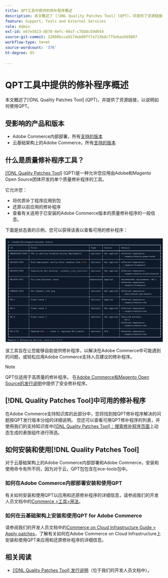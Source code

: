 ```yaml
---
title: QPT工具中提供的修补程序概述
description: 本文概述了 [!DNL Quality Patches Tool] (QPT)，并提供了资源链接，以说明如何使用QPT。
feature: Support, Tools and External Services
role: Admin
exl-id: e67e5823-d878-4efc-90af-c7bb8c59d654
source-git-commit: 32800bcca9174eb09ff7a723bdc775ebaa569807
workflow-type: tm+mt
source-wordcount: '376'
ht-degree: 0%

---
```


# QPT工具中提供的修补程序概述

本文概述了[!DNL Quality Patches Tool] (QPT)，并提供了资源链接，以说明如何使用QPT。

## 受影响的产品和版本

* Adobe Commerce内部部署，所有[支持的版本](https://www.adobe.com/content/dam/cc/en/legal/terms/enterprise/pdfs/Adobe-Commerce-Software-Lifecycle-Policy.pdf)
* 云基础架构上的Adobe Commerce，所有[支持的版本](https://www.adobe.com/content/dam/cc/en/legal/terms/enterprise/pdfs/Adobe-Commerce-Software-Lifecycle-Policy.pdf)

## 什么是质量修补程序工具？

[[!DNL Quality Patches Tool]](https://github.com/magento/quality-patches) (QPT)是一种允许您应用由Adobe和Magento Open Source团体开发的单个质量修补程序的工具。

它允许您：

* 将优质补丁程序应用到包
* 还原以前应用的修补程序
* 查看有关适用于已安装的Adobe Commerce版本的质量修补程序的一般信息。

下面是状态表的示例，您可以获得该表以查看可用的修补程序：

![Magento修补程序列表](/help/assets/tools/status_table.png)

该工具旨在让您能够自助提供修补程序，以解决在Adobe Commerce中可能遇到的问题，或轻松应用Adobe Commerce支持人员建议的修补程序。

>[!NOTE]
>
>QPT仅适用于高质量的修补程序。 在[Adobe Commerce和Magento Open Source的发行说明](https://experienceleague.adobe.com/docs/commerce-operations/release/notes/overview.html)中提供了安全修补程序。

## [!DNL Quality Patches Tool]中可用的修补程序

在Adobe Commerce支持知识库的此部分中，您将找到按QPT修补程序解决的问题按QPT发行版本分组的详细说明。
您还可以查看可用QPT修补程序的列表，并使用我们的支持知识库中[[!DNL Quality Patches Tool]：搜索修补程序页面](https://experienceleague.adobe.com/tools/commerce-quality-patches/index.html)上动态生成的表按组件进行筛选。

## 如何安装和使用[!DNL Quality Patches Tool]

对于云基础架构上的Adobe Commerce内部部署和Adobe Commerce，安装和使用命令有所不同，因为对于云，QPT包包含在ece-tools包中。

### 如何在Adobe Commerce内部部署安装和使用QPT

有关如何安装和使用QPT以应用和还原修补程序的详细信息，请参阅我们的开发人员文档中的[Commerce >工具>用法](../usage.md)。

### 如何在云基础架构上安装和使用QPT for Adobe Commerce

请参阅我们的开发人员文档中的[Commerce on Cloud Infrastructure Guide > Apply patches](https://experienceleague.adobe.com/docs/commerce-cloud-service/user-guide/develop/upgrade/apply-patches.html)，了解有关如何在Adobe Commerce on Cloud Infrastructure上安装和使用QPT来应用和还原修补程序的详细信息。

## 相关阅读

* [[!DNL Quality Patches Tool] 发行说明](https://experienceleague.adobe.com/docs/commerce-operations/tools/quality-patches-tool/release-notes.html)（位于我们的开发人员文档中）。
